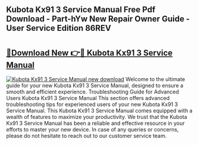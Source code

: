 ## Kubota Kx91 3 Service Manual Free Pdf Download - Part-hYw New Repair Owner Guide - User Service Edition 86REV

# <h2><a href="http://bc96926.oget.top/?id=Kubota+Kx91+3+Service+Manual">🔗Download New 👉🔴 Kubota Kx91 3 Service Manual</a></h2>

[![Kubota Kx91 3 Service Manual new download](https://i.imgur.com/5g1atiW.png)](http://bc96926.oget.top/?id=Kubota+Kx91+3+Service+Manual)
Welcome to the ultimate guide for your new Kubota Kx91 3 Service Manual, designed to ensure a smooth and efficient experience. Troubleshooting Guide for Advanced Users Kubota Kx91 3 Service Manual This section offers advanced troubleshooting tips for experienced users of your new Kubota Kx91 3 Service Manual. This Kubota Kx91 3 Service Manual comes equipped with a wealth of features to maximize your productivity. We trust that the Kubota Kx91 3 Service Manual has been a reliable and effective resource in your efforts to master your new device. In case of any queries or concerns, please do not hesitate to reach out to our customer service team.
